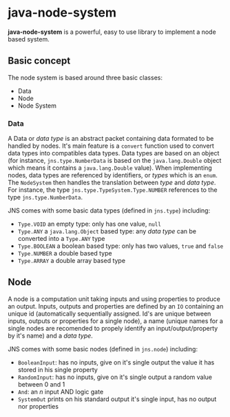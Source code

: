 # java-node-system



**java-node-system** is a powerful, easy to use library to implement a node based system.



## Basic concept

The node system is based around three basic classes:

* Data
* Node
* Node System



### Data

A Data or *data type* is an abstract packet containing data formated to be handled by nodes. It's main feature is a `convert` function used to convert data types into compatibles data types. Data types are based on an object (for instance, `jns.type.NumberData` is based on the `java.lang.Double` object which means it contains a `java.lang.Double` value). When implementing nodes, data types are referenced by identifiers, or *types* which is an `enum`. The `NodeSystem` then handles the translation between *type* and *data type*. For instance, the type `jns.type.TypeSystem.Type.NUMBER` references to the type `jns.type.NumberData`.

JNS comes with some basic data types (defined in `jns.type`) including:

* `Type.VOID` an empty type: only has one value, `null`
* `Type.ANY` a `java.lang.Object` based type: any *data type* can be converted into a `Type.ANY` type
* `Type.BOOLEAN` a boolean based type: only has two values, `true` and `false`
* `Type.NUMBER` a double based type
* `Type.ARRAY` a double array based type



## Node

A node is a computation unit taking inputs and using properties to produce an output. Inputs, outputs and properties are defined by an `IO` containing an unique id (automatically sequentially assigned. Id's are unique between inputs, outputs or properties for a single node), a name (unique names for a single nodes are recomended to propely identify an input/output/property by it's name) and a *data type*.

JNS comes with some basic nodes (defined in `jns.node`) including:

* `BooleanInput`: has no inputs, give on it's single output the value it has stored in his single property
* `RandomInput`: has no inputs, give on it's single output a random value between 0 and 1
* `And`: an $n$ input AND logic gate
* `SystemOut` prints on his standard output it's single input, has no output nor properties

